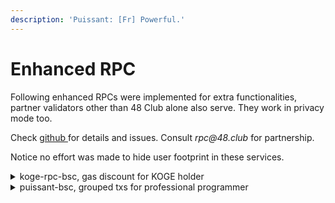 ```yaml
---
description: 'Puissant: [Fr] Powerful.'
---
```


# Enhanced RPC

Following enhanced RPCs were implemented for extra functionalities, partner validators other than 48 Club alone also serve. They work in privacy mode too.

Check [github ](https://github.com/BNB48Club/enhanced\_rpc)for details and issues. Consult _rpc@48.club_ for partnership.

Notice no effort was made to hide user footprint in these services.&#x20;

<details>

<summary>koge-rpc-bsc, gas discount for KOGE holder</summary>

Hold [$KOGE](https://bscscan.com/token/0xe6df05ce8c8301223373cf5b969afcb1498c5528) to enjoy discount of BSC gas fee !&#x20;

As far as：&#x20;

1. There is at least 1 KOGE in your wallet(Including wallet balance, DAO-staked and [48er-nft.md](../../../../dao/governance/48er-nft.md "mention")).&#x20;
2. Use this RPC -> https://koge-rpc-bsc.48.club

You can enjoy a gas discount up to 80% then.&#x20;

Please notice there are conditions for this discount. The more gasLimit your tx has, the more KOGE you need to be eligible

Effective KOGE balance includes:

1. $KOGE in your wallet, up to 10.
2. $KOGE staked to [DAO](https://www.bnb48.club/staking).
3. Each held 48er NFT is considered as 1,000,000 KOGE holding.

<pre><code>Effective KOGE or eKOGE
= max(10,Koge Balance) + Koge Staked + 48erNFTBalance * 1,000,000

<strong>eKOGE      max gasLimit for 1gwei discount
</strong>&#x3C;1        0
1~10      240000
100       480000
1000      960000
10000     1920000
...
//10 times holding double the max gasLimit
</code></pre>

When the gasLimit exceeds your eligible quota, you can hold more KOGE or set a higher gasPrice. A recommended gasPrice will be included in the error msg, just set the new gasPrice and send your tx again.

Since not all the validators seal txs below 5gwei (while 48 Club and partners do), gas discounted tx may be sealed a bit slower, it's totally normal.

\*We only accept no more than 1 discounted transaction from identical sender each block, so please hold your tx until the previous one gets confirmed or rejected.

\*Please don't exploit the service, we have a blacklist mechanism.

\*For partner project (e.g. Alpaca) there's no restriction on gasLimit.

</details>

<details>

<summary>puissant-bsc, grouped txs for professional programmer</summary>

Puissant is a service where grouped txs are supported as an atomic operation without breaking gasPrice based ordering. Puissant is natively in private mode.

Powerful tool for programmers only, you can't use this URL as an ordinary wallet RPC.

Check [puissant-api.md](puissant-api.md "mention")for details.

</details>
